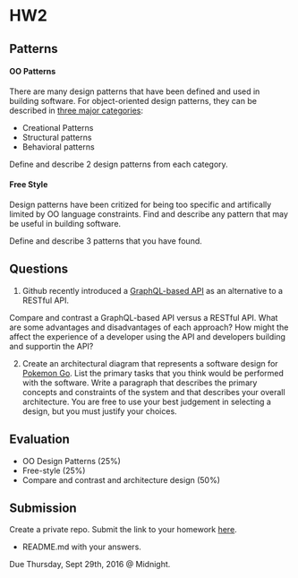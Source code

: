 # HW2

## Patterns

#### OO Patterns

There are many design patterns that have been defined and used in building software. For object-oriented design patterns, they can be described in [three major categories](https://sourcemaking.com/design_patterns):

* Creational Patterns
* Structural patterns
* Behavioral patterns

Define and describe 2 design patterns from each category.

#### Free Style

Design patterns have been critized for being too specific and artifically limited by OO language constraints. Find and describe any pattern that may be useful in building software.

Define and describe 3 patterns that you have found.

## Questions

1. Github recently introduced a [GraphQL-based API](http://githubengineering.com/the-github-graphql-api/) as an alternative to a RESTful API.

  Compare and contrast a GraphQL-based API versus a RESTful API. What are some advantages and disadvantages of each approach? How might the affect the experience of a developer using the API and developers building and supportin the API?

2. Create an architectural diagram that represents a software design for [Pokemon Go](http://www.pokemongo.com/). List the primary tasks that you think would be performed with the software. Write a paragraph that describes the primary concepts and constraints of the system and that describes your overall architecture. You are free to use your best judgement in selecting a design, but you must justify your choices.

## Evaluation

* OO Design Patterns (25%)
* Free-style (25%)
* Compare and contrast and architecture design (50%)

## Submission


Create a private repo. Submit the link to your homework [here](https://goo.gl/forms/CqJwhPbLPNljtu9A2).

* README.md with your answers.

Due Thursday, Sept 29th, 2016 @ Midnight.
